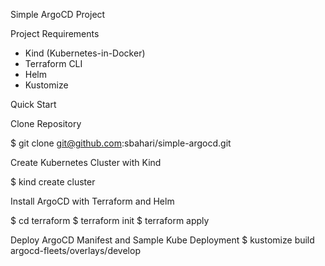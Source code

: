 Simple ArgoCD Project

Project Requirements

- Kind (Kubernetes-in-Docker)
- Terraform CLI
- Helm
- Kustomize

Quick Start

Clone Repository

$ git clone git@github.com:sbahari/simple-argocd.git

Create Kubernetes Cluster with Kind

$ kind create cluster

Install ArgoCD with Terraform and Helm

$ cd terraform
$ terraform init
$ terraform apply

Deploy ArgoCD Manifest and Sample Kube Deployment
$ kustomize build argocd-fleets/overlays/develop